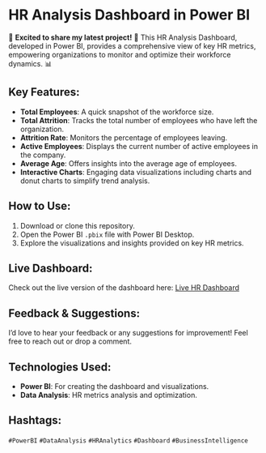 # HR Analysis Dashboard in Power BI

🚀 **Excited to share my latest project!** 🎉 This HR Analysis Dashboard, developed in Power BI, provides a comprehensive view of key HR metrics, empowering organizations to monitor and optimize their workforce dynamics. 📊

## Key Features:

- **Total Employees**: A quick snapshot of the workforce size.
- **Total Attrition**: Tracks the total number of employees who have left the organization.
- **Attrition Rate**: Monitors the percentage of employees leaving.
- **Active Employees**: Displays the current number of active employees in the company.
- **Average Age**: Offers insights into the average age of employees.
- **Interactive Charts**: Engaging data visualizations including charts and donut charts to simplify trend analysis.

## How to Use:
1. Download or clone this repository.
2. Open the Power BI `.pbix` file with Power BI Desktop.
3. Explore the visualizations and insights provided on key HR metrics.

## Live Dashboard:
Check out the live version of the dashboard here: [Live HR Dashboard](https://lnkd.in/grXwCDf3)

## Feedback & Suggestions:
I’d love to hear your feedback or any suggestions for improvement! Feel free to reach out or drop a comment.

## Technologies Used:
- **Power BI**: For creating the dashboard and visualizations.
- **Data Analysis**: HR metrics analysis and optimization.

## Hashtags:
`#PowerBI` `#DataAnalysis` `#HRAnalytics` `#Dashboard` `#BusinessIntelligence`
